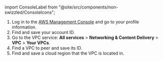 import ConsoleLabel from "@site/src/components/non-swizzled/ConsoleIcons";

1. Log in to the [AWS Management Console](https://console.aws.amazon.com) and go to your
   profile information.
1. Find and save your account ID.
1. Go to the VPC service: **All services** > **Networking & Content Delivery** > **VPC**
   \> **Your VPCs**.
1. Find a VPC to peer and save its ID.
1. Find and save a cloud region that the VPC is located in.
